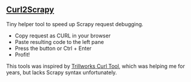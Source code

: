 ## [Curl2Scrapy][1]

Tiny helper tool to speed up  Scrapy request debugging.

 -  Copy request as CURL in your browser
 -  Paste resulting code to the left pane
 -  Press the button or Ctrl + Enter
 -  Profit!
 
 This tools was inspired by [Trillworks Curl Tool][2], which was helping me for years, but  lacks Scrapy syntax unfortunately.
 
[1]: https://michael-shub.github.io/curl2scrapy/ "Curl2Scrapy"
[2]: https://curl.trillworks.com/ "Trillworks Curl Tool"